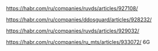 https://habr.com/ru/companies/ruvds/articles/927108/

https://habr.com/ru/companies/ddosguard/articles/928232/

https://habr.com/ru/companies/ruvds/articles/929032/

https://habr.com/ru/companies/ru_mts/articles/933072/ 6G
